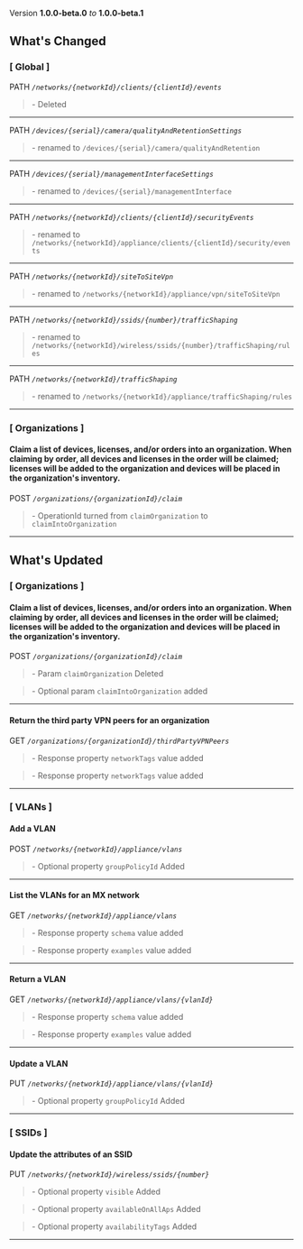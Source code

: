 

Version **1.0.0-beta.0** _to_ **1.0.0-beta.1**

What's Changed
--------------

### \[ Global \]

PATH _`/networks/{networkId}/clients/{clientId}/events`_

> \- Deleted

* * *

PATH _`/devices/{serial}/camera/qualityAndRetentionSettings`_

> \- renamed to `/devices/{serial}/camera/qualityAndRetention`

* * *

PATH _`/devices/{serial}/managementInterfaceSettings`_

> \- renamed to `/devices/{serial}/managementInterface`

* * *

PATH _`/networks/{networkId}/clients/{clientId}/securityEvents`_

> \- renamed to `/networks/{networkId}/appliance/clients/{clientId}/security/events`

* * *

PATH _`/networks/{networkId}/siteToSiteVpn`_

> \- renamed to `/networks/{networkId}/appliance/vpn/siteToSiteVpn`

* * *

PATH _`/networks/{networkId}/ssids/{number}/trafficShaping`_

> \- renamed to `/networks/{networkId}/wireless/ssids/{number}/trafficShaping/rules`

* * *

PATH _`/networks/{networkId}/trafficShaping`_

> \- renamed to `/networks/{networkId}/appliance/trafficShaping/rules`

* * *

### \[ Organizations \]

#### Claim a list of devices, licenses, and/or orders into an organization. When claiming by order, all devices and licenses in the order will be claimed; licenses will be added to the organization and devices will be placed in the organization's inventory.

POST _`/organizations/{organizationId}/claim`_

> \- OperationId turned from `claimOrganization` to `claimIntoOrganization`

* * *

What's Updated
--------------

### \[ Organizations \]

#### Claim a list of devices, licenses, and/or orders into an organization. When claiming by order, all devices and licenses in the order will be claimed; licenses will be added to the organization and devices will be placed in the organization's inventory.

POST _`/organizations/{organizationId}/claim`_

> \- Param `claimOrganization` Deleted

> \- Optional param `claimIntoOrganization` added

* * *

#### Return the third party VPN peers for an organization

GET _`/organizations/{organizationId}/thirdPartyVPNPeers`_

> \- Response property `networkTags` value added

> \- Response property `networkTags` value added

* * *

### \[ VLANs \]

#### Add a VLAN

POST _`/networks/{networkId}/appliance/vlans`_

> \- Optional property `groupPolicyId` Added

* * *

#### List the VLANs for an MX network

GET _`/networks/{networkId}/appliance/vlans`_

> \- Response property `schema` value added

> \- Response property `examples` value added

* * *

#### Return a VLAN

GET _`/networks/{networkId}/appliance/vlans/{vlanId}`_

> \- Response property `schema` value added

> \- Response property `examples` value added

* * *

#### Update a VLAN

PUT _`/networks/{networkId}/appliance/vlans/{vlanId}`_

> \- Optional property `groupPolicyId` Added

* * *

### \[ SSIDs \]

#### Update the attributes of an SSID

PUT _`/networks/{networkId}/wireless/ssids/{number}`_

> \- Optional property `visible` Added

> \- Optional property `availableOnAllAps` Added

> \- Optional property `availabilityTags` Added

* * *